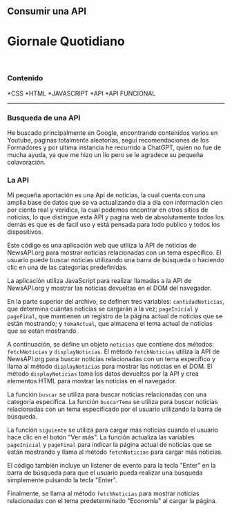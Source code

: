 ## Consumir  una API

# Giornale Quotidiano<br>
<p algin="center">
<link rel="shortcut icon" href="../data/logoufps.png" type="image/x-icon">
</p><br>

### Contenido<br>

*CSS
*HTML
*JAVASCRIPT
*API
*API FUNCIONAL

---

### Busqueda de una API<br>

He buscado principalmente en Google, encontrando contenidos varios en Youtube, paginas totalmente aleatorías, seguí recomendaciones de los Formadores y por ultima instancia he recurrido a ChatGPT, quien no fue de mucha ayuda, ya que me hizo un lío pero se le agradece su pequeña colavoración.

### La API

Mi pequeña aportación es una Api de noticias, la cual cuenta con una amplia base de datos que se va actualizando día a día con información cien por ciento real y veridica, la cual podemos encontrar en otros sitios de noticias, lo que distingue esta API y pagina web de absolutamente todos los demás es que es de facil uso y está pensada para todo publico y todos los dispositivos.

Este código es una aplicación web que utiliza la API de noticias de NewsAPI.org para mostrar noticias relacionadas con un tema específico. El usuario puede buscar noticias utilizando una barra de búsqueda o haciendo clic en una de las categorías predefinidas.

La aplicación utiliza JavaScript para realizar llamadas a la API de NewsAPI.org y mostrar las noticias devueltas en el DOM del navegador.

En la parte superior del archivo, se definen tres variables: `cantidadNoticias`, que determina cuántas noticias se cargarán a la vez; `pageInicial` y `pageFinal`, que mantienen un registro de la página actual de noticias que se están mostrando; y `temaActual`, que almacena el tema actual de noticias que se están mostrando.

A continuación, se define un objeto `noticias` que contiene dos métodos: `fetchNoticias` y `displayNoticias`. El método `fetchNoticias` utiliza la API de NewsAPI.org para buscar noticias relacionadas con un tema específico y llama al método `displayNoticias` para mostrar las noticias en el DOM. El método `displayNoticias` toma los datos devueltos por la API y crea elementos HTML para mostrar las noticias en el navegador.

La función `buscar` se utiliza para buscar noticias relacionadas con una categoría específica. La función `buscarTema` se utiliza para buscar noticias relacionadas con un tema especificado por el usuario utilizando la barra de búsqueda.

La función `siguiente` se utiliza para cargar más noticias cuando el usuario hace clic en el botón "Ver más". La función actualiza las variables `pageInicial` y `pageFinal` para indicar la página actual de noticias que se están mostrando y llama al método `fetchNoticias` para cargar más noticias.

El código también incluye un listener de evento para la tecla "Enter" en la barra de búsqueda para que el usuario pueda realizar una búsqueda simplemente pulsando la tecla "Enter".

Finalmente, se llama al método `fetchNoticias` para mostrar noticias relacionadas con el tema predeterminado "Economía" al cargar la página.
